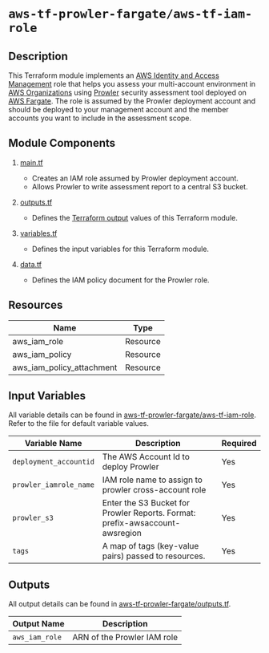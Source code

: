 # `aws-tf-prowler-fargate/aws-tf-iam-role`


## Description

This Terraform module implements an [AWS Identity and Access Management](https://aws.amazon.com/iam/) role that helps you assess your multi-account environment in [AWS Organizations](https://aws.amazon.com/organizations/) using [Prowler](https://github.com/toniblyx/prowler) security assessment tool  deployed on [AWS Fargate](https://aws.amazon.com/fargate/). The role is assumed by the Prowler deployment account and should be deployed to your management account and the member accounts you want to include in the assessment scope.

## Module Components
1.  [main.tf](./main.tf)
    * Creates an IAM role assumed by Prowler deployment account.
    * Allows Prowler to write assessment report to a central S3 bucket.

2.  [outputs.tf](./outputs.tf)
    * Defines the [Terraform output](https://www.terraform.io/docs/language/values/outputs.html) values of this Terraform module.

4.  [variables.tf](./variables.tf)
    * Defines the input variables for this Terraform module.

6. [data.tf](./data.tf)
    * Defines the IAM policy document for the Prowler role.

## Resources

| Name                            | Type         |
| ---------                       |----          |
| aws_iam_role                    | Resource     |
| aws_iam_policy                  | Resource     |
| aws_iam_policy_attachment       | Resource     |


## Input Variables

All variable details can be found in [aws-tf-prowler-fargate/aws-tf-iam-role](aws-tf-iam-role.tf). Refer to the file for default variable values.

| Variable Name               | Description                                                                     | Required  |
| -------------               | -----------                                                                     | --------  |
| `deployment_accountid`      | The AWS Account Id to deploy Prowler                                            | Yes       |
| `prowler_iamrole_name`      | IAM role name to assign to prowler cross-account role                           | Yes       |
| `prowler_s3`                | Enter the S3 Bucket for Prowler Reports. Format: prefix-awsaccount-awsregion    | Yes       |
| `tags`                      | A map of tags (key-value pairs) passed to resources.                            | Yes       |


## Outputs

All output details can be found in [aws-tf-prowler-fargate/outputs.tf](outputs.tf).

| Output Name                 | Description                                |
| -------------               | -----------                                |
| `aws_iam_role`              | ARN of the Prowler IAM role                |